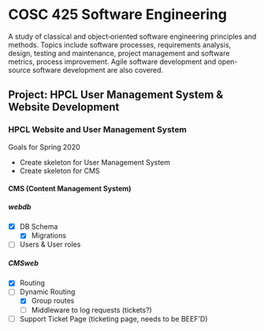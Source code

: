 # COSC 425 Software Engineering
A study of classical and object‑oriented software engineering principles and methods.  Topics include software processes, requirements analysis, design, testing and maintenance, project management and software metrics, process improvement. Agile software development and open-source software development are also covered.

## Project: HPCL User Management System & Website Development

### HPCL Website and User Management System

Goals for Spring 2020
- Create skeleton for User Management System
- Create skeleton for CMS

#### CMS (Content Management System)
##### webdb
- [x] DB Schema
  - [x] Migrations 
- [ ] Users & User roles

##### CMSweb
- [x] Routing
- [ ] Dynamic Routing
  - [x] Group routes
  - [ ] Middleware to log requests (tickets?)
- [ ] Support Ticket Page (ticketing page, needs to be BEEF'D)
